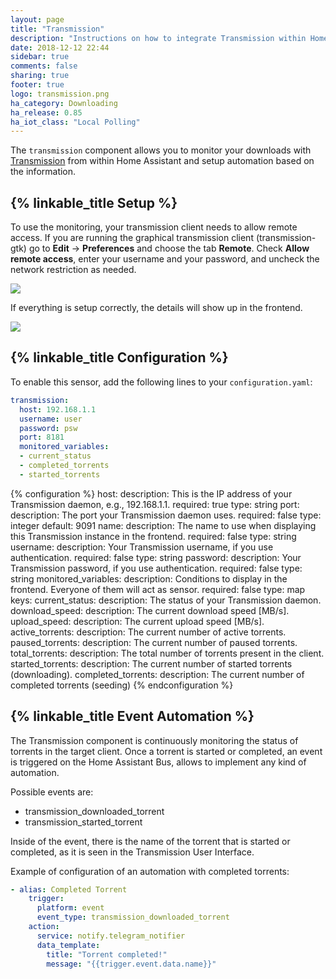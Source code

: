 ```yaml
---
layout: page
title: "Transmission"
description: "Instructions on how to integrate Transmission within Home Assistant."
date: 2018-12-12 22:44
sidebar: true
comments: false
sharing: true
footer: true
logo: transmission.png
ha_category: Downloading
ha_release: 0.85
ha_iot_class: "Local Polling"
---
```


The `transmission` component allows you to monitor your downloads with [Transmission](http://www.transmissionbt.com/) from within Home Assistant and setup automation based on the information.

## {% linkable_title Setup %}

To use the monitoring, your transmission client needs to allow remote access. If you are running the graphical transmission client (transmission-gtk) go to **Edit** -> **Preferences** and choose the tab **Remote**. Check **Allow remote access**, enter your username and your password, and uncheck the network restriction as needed.

<p class='img'>
  <img src='{{site_root}}/images/components/transmission/transmission_perf.png' />
</p>

If everything is setup correctly, the details will show up in the frontend.

<p class='img'>
  <img src='{{site_root}}/images/components/transmission/transmission.png' />
</p>

## {% linkable_title Configuration %}

To enable this sensor, add the following lines to your `configuration.yaml`:

```yaml
transmission:
  host: 192.168.1.1
  username: user
  password: psw
  port: 8181
  monitored_variables:
  - current_status
  - completed_torrents
  - started_torrents
```


{% configuration %}
host:
  description: This is the IP address of your Transmission daemon, e.g., 192.168.1.1.
  required: true
  type: string
port:
  description: The port your Transmission daemon uses.
  required: false
  type: integer
  default: 9091
name:
  description: The name to use when displaying this Transmission instance in the frontend.
  required: false
  type: string
username:
  description: Your Transmission username, if you use authentication.
  required: false
  type: string
password:
  description: Your Transmission password, if you use authentication.
  required: false
  type: string
monitored_variables:
  description: Conditions to display in the frontend. Everyone of them will act as sensor.
  required: false
  type: map
  keys:
    current_status:
      description: The status of your Transmission daemon.
    download_speed:
      description: The current download speed [MB/s].
    upload_speed:
      description: The current upload speed [MB/s].
    active_torrents:
      description: The current number of active torrents.
    paused_torrents:
      description: The current number of paused torrents.
    total_torrents:
      description: The total number of torrents present in the client.
	started_torrents:
	  description: The current number of started torrents (downloading).
	completed_torrents:
	  description: The current number of completed torrents (seeding)
{% endconfiguration %}

## {% linkable_title Event Automation %}
The Transmission component is continuously monitoring the status of torrents in the target client. Once a torrent is started or completed, an event is triggered on the Home Assistant Bus, allows to implement any kind of automation.

Possible events are:
 - transmission_downloaded_torrent
 - transmission_started_torrent
 
Inside of the event, there is the name of the torrent that is started or completed, as it is seen in the Transmission User Interface.

Example of configuration of an automation with completed torrents:
```yaml
- alias: Completed Torrent
    trigger:
      platform: event
      event_type: transmission_downloaded_torrent
    action:
      service: notify.telegram_notifier
      data_template:
        title: "Torrent completed!"
        message: "{{trigger.event.data.name}}"
```

